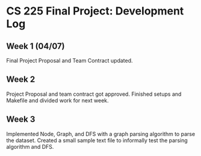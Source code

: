 # CS 225 Final Project: Development Log

## Week 1 (04/07)
Final Project Proposal and Team Contract updated.

## Week 2 
Project Proposal and team contract got approved.
Finished setups and Makefile and divided work for next week.

## Week 3
Implemented Node, Graph, and DFS with a graph parsing algorithm to parse the dataset.
Created a small sample text file to informally test the parsing algorithm and DFS.

